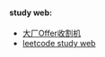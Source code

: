
#### study web:
- [大厂Offer收割机](https://blog.csdn.net/c406495762/category_10160081.html?spm=1001.2014.3001.5482)
- [leetcode study web](https://gitcode.net/mirrors/jack-cherish/LeetCode?utm_source=csdn_github_accelerator)
